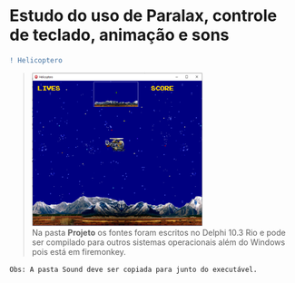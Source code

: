 # Estudo do uso de Paralax, controle de teclado, animação e sons

```diff 
! Helicoptero
```

> <img src="https://github.com/CyberRocha/Helicoptero/blob/main/Projeto/Helicoptero.png?raw=true" width="300" height="270"><br>
> Na pasta <b>Projeto</b> os fontes foram escritos no Delphi 10.3 Rio e pode ser compilado para outros sistemas operacionais além do Windows pois está em firemonkey.
```
Obs: A pasta Sound deve ser copiada para junto do executável.
```
